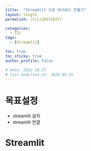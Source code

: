 ```yaml
---
title:  "Streamlit 으로 대시보드 만들기"
layout: single
permalink: /til/20221027/

categories:
  - TIL
tags:
  - [Streamlit]

toc: true
toc_sticky: true
author_profile: false

# date: 2022-10-27
# last_modified_at: 2020-05-25
---
```


# 목표설정
- streamlit 설치
- streamlit 연결

# Streamlit

